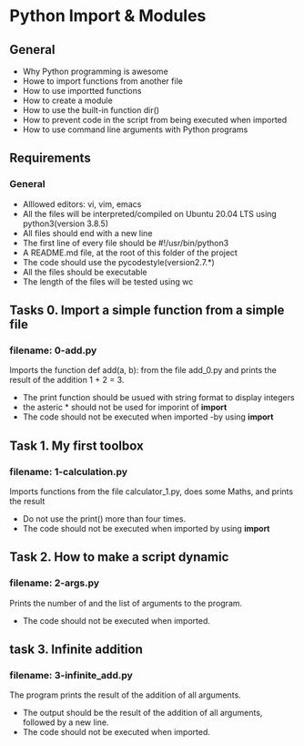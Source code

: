 # Python Import & Modules
## General
- Why Python programming is awesome
- Howe to import functions from another file
- How to use importted functions
- How to create a module
- How to use the built-in function dir()
- How to prevent code in the script from being executed when imported
- How to use command line arguments with Python programs
## Requirements
### General
- Alllowed editors: vi, vim, emacs
- All the files will be interpreted/compiled on Ubuntu 20.04 LTS using python3(version 3.8.5)
- All files should end with a new line
- The first line of every file should be #!/usr/bin/python3
- A README.md file, at the root of this folder of the project
- The code should use the pycodestyle(version2.7.*)
- All the files should be executable
- The length of the files will be tested using wc
## Tasks 0. Import a simple function from a simple file
### filename: 0-add.py
Imports the function def add(a, b): from the file add_0.py and prints the result of the addition 1 + 2 = 3.
- The print function should be usued with string format to display integers
- the asteric * should not be used for imporint of __import__
- The code should not be executed when imported -by using __import__
## Task 1. My first toolbox
### filename: 1-calculation.py
Imports functions from the file calculator_1.py, does some Maths, and prints the result
- Do not use the print() more than four times.
- The code should not be executed when imported by using __import__
## Task 2. How to make a script dynamic
### filename: 2-args.py
Prints the number of and the list of arguments to the program.
- The code should not be executed when imported.
## task 3. Infinite addition
### filename: 3-infinite_add.py
The program prints the result of the addition of all arguments.
- The output should be the result of the addition of all arguments, followed by a new line.
- The code should not be executed when imported.
